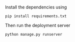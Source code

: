 Install the dependencies using
```python3
pip install requirements.txt
```

Then run the deployment server
```python3
python manage.py runserver
```
